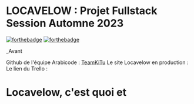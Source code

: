 # LOCAVELOW : Projet Fullstack Session Automne 2023

[![forthebadge](https://forthebadge.com/images/badges/powered-by-coffee.svg)](https://forthebadge.com)
[![forthebadge](https://forthebadge.com/images/badges/made-with-ruby.svg)](https://forthebadge.com)

_Avant


Github de l'équipe Arabicode : [TeamKiTu](https://github.com/Arabicode-team)
Le site Locavelow en production : 
Le lien du Trello :

# Locavelow, c'est quoi et